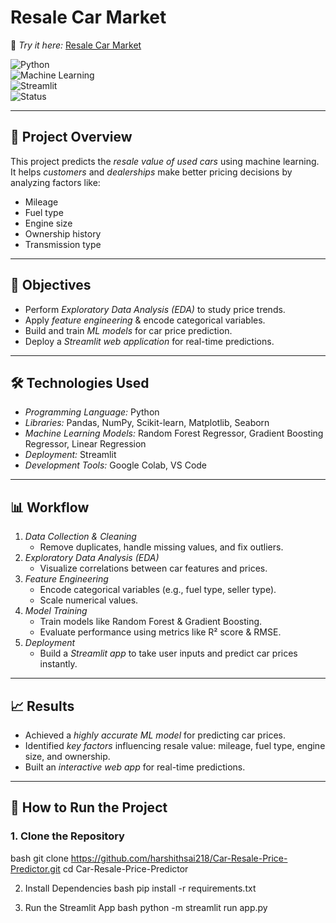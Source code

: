 # Resale Car Market

🔗 *Try it here:* [Resale Car Market](https://resale-car-market.streamlit.app/)  

![Python](https://img.shields.io/badge/Python-3.x-blue)  
![Machine Learning](https://img.shields.io/badge/Machine%20Learning-Regression-green)  
![Streamlit](https://img.shields.io/badge/Deployment-Streamlit-red)  
![Status](https://img.shields.io/badge/Status-Completed-success)  

---

## 📌 Project Overview  
This project predicts the *resale value of used cars* using machine learning.  
It helps *customers* and *dealerships* make better pricing decisions by analyzing factors like:  
- Mileage  
- Fuel type  
- Engine size  
- Ownership history  
- Transmission type  

---

## 🎯 Objectives  
- Perform *Exploratory Data Analysis (EDA)* to study price trends.  
- Apply *feature engineering* & encode categorical variables.  
- Build and train *ML models* for car price prediction.  
- Deploy a *Streamlit web application* for real-time predictions.  

---

## 🛠 Technologies Used  
- *Programming Language:* Python  
- *Libraries:* Pandas, NumPy, Scikit-learn, Matplotlib, Seaborn  
- *Machine Learning Models:* Random Forest Regressor, Gradient Boosting Regressor, Linear Regression  
- *Deployment:* Streamlit  
- *Development Tools:* Google Colab, VS Code  

---

## 📊 Workflow  
1. *Data Collection & Cleaning*  
   - Remove duplicates, handle missing values, and fix outliers.  
2. *Exploratory Data Analysis (EDA)*  
   - Visualize correlations between car features and prices.  
3. *Feature Engineering*  
   - Encode categorical variables (e.g., fuel type, seller type).  
   - Scale numerical values.  
4. *Model Training*  
   - Train models like Random Forest & Gradient Boosting.  
   - Evaluate performance using metrics like R² score & RMSE.  
5. *Deployment*  
   - Build a *Streamlit app* to take user inputs and predict car prices instantly.  

---

## 📈 Results  
- Achieved a *highly accurate ML model* for predicting car prices.  
- Identified *key factors* influencing resale value: mileage, fuel type, engine size, and ownership.  
- Built an *interactive web app* for real-time predictions.  

---

## 🚀 How to Run the Project  

### 1. Clone the Repository  
bash
git clone https://github.com/harshithsai218/Car-Resale-Price-Predictor.git
cd Car-Resale-Price-Predictor

2. Install Dependencies
bash
pip install -r requirements.txt

3. Run the Streamlit App
bash
python -m streamlit run app.py
